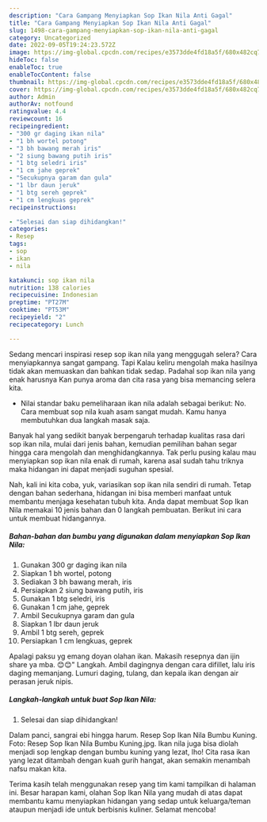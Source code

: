 ```yaml
---
description: "Cara Gampang Menyiapkan Sop Ikan Nila Anti Gagal"
title: "Cara Gampang Menyiapkan Sop Ikan Nila Anti Gagal"
slug: 1498-cara-gampang-menyiapkan-sop-ikan-nila-anti-gagal
category: Uncategorized
date: 2022-09-05T19:24:23.572Z
image: https://img-global.cpcdn.com/recipes/e3573dde4fd18a5f/680x482cq70/sop-ikan-nila-foto-resep-utama.jpg
hideToc: false
enableToc: true
enableTocContent: false
thumbnail: https://img-global.cpcdn.com/recipes/e3573dde4fd18a5f/680x482cq70/sop-ikan-nila-foto-resep-utama.jpg
cover: https://img-global.cpcdn.com/recipes/e3573dde4fd18a5f/680x482cq70/sop-ikan-nila-foto-resep-utama.jpg
author: Admin
authorAv: notfound
ratingvalue: 4.4
reviewcount: 16
recipeingredient:
- "300 gr daging ikan nila"
- "1 bh wortel potong"
- "3 bh bawang merah iris"
- "2 siung bawang putih iris"
- "1 btg seledri iris"
- "1 cm jahe geprek"
- "Secukupnya garam dan gula"
- "1 lbr daun jeruk"
- "1 btg sereh geprek"
- "1 cm lengkuas geprek"
recipeinstructions:

- "Selesai dan siap dihidangkan!"
categories:
- Resep
tags:
- sop
- ikan
- nila

katakunci: sop ikan nila 
nutrition: 138 calories
recipecuisine: Indonesian
preptime: "PT27M"
cooktime: "PT53M"
recipeyield: "2"
recipecategory: Lunch

---
```



Sedang mencari inspirasi resep sop ikan nila yang menggugah selera? Cara menyiapkannya sangat gampang. Tapi Kalau keliru mengolah maka hasilnya tidak akan memuaskan dan bahkan tidak sedap. Padahal sop ikan nila yang enak harusnya Kan punya aroma dan cita rasa yang bisa memancing selera kita.


- Nilai standar baku pemeliharaan ikan nila adalah sebagai berikut: No. Cara membuat sop nila kuah asam sangat mudah. Kamu hanya membutuhkan dua langkah masak saja.

Banyak hal yang sedikit banyak berpengaruh terhadap kualitas rasa dari sop ikan nila, mulai dari jenis bahan, kemudian pemilihan bahan segar hingga cara mengolah dan menghidangkannya. Tak perlu pusing kalau mau menyiapkan sop ikan nila enak di rumah, karena asal sudah tahu triknya maka hidangan ini dapat menjadi suguhan spesial.


Nah, kali ini kita coba, yuk, variasikan sop ikan nila sendiri di rumah. Tetap dengan bahan sederhana, hidangan ini bisa memberi manfaat untuk membantu menjaga kesehatan tubuh kita. Anda dapat membuat Sop Ikan Nila memakai 10 jenis bahan dan 0 langkah pembuatan. Berikut ini cara untuk membuat hidangannya.

<!--inarticleads1-->

##### Bahan-bahan dan bumbu yang digunakan dalam menyiapkan Sop Ikan Nila:

1. Gunakan 300 gr daging ikan nila
1. Siapkan 1 bh wortel, potong
1. Sediakan 3 bh bawang merah, iris
1. Persiapkan 2 siung bawang putih, iris
1. Gunakan 1 btg seledri, iris
1. Gunakan 1 cm jahe, geprek
1. Ambil Secukupnya garam dan gula
1. Siapkan 1 lbr daun jeruk
1. Ambil 1 btg sereh, geprek
1. Persiapkan 1 cm lengkuas, geprek


Apalagi paksu yg emang doyan olahan ikan. Makasih resepnya dan ijin share ya mba. 😊😊&#34; Langkah. Ambil dagingnya dengan cara difillet, lalu iris daging memanjang. Lumuri daging, tulang, dan kepala ikan dengan air perasan jeruk nipis. 

<!--inarticleads2-->

##### Langkah-langkah untuk buat Sop Ikan Nila:


1. Selesai dan siap dihidangkan!

Dalam panci, sangrai ebi hingga harum. Resep Sop Ikan Nila Bumbu Kuning. Foto: Resep Sop Ikan Nila Bumbu Kuning.jpg. Ikan nila juga bisa diolah menjadi sop lengkap dengan bumbu kuning yang lezat, lho! Cita rasa ikan yang lezat ditambah dengan kuah gurih hangat, akan semakin menambah nafsu makan kita. 

Terima kasih telah menggunakan resep yang tim kami tampilkan di halaman ini. Besar harapan kami, olahan Sop Ikan Nila yang mudah di atas dapat membantu kamu menyiapkan hidangan yang sedap untuk keluarga/teman ataupun menjadi ide untuk berbisnis kuliner. Selamat mencoba!
